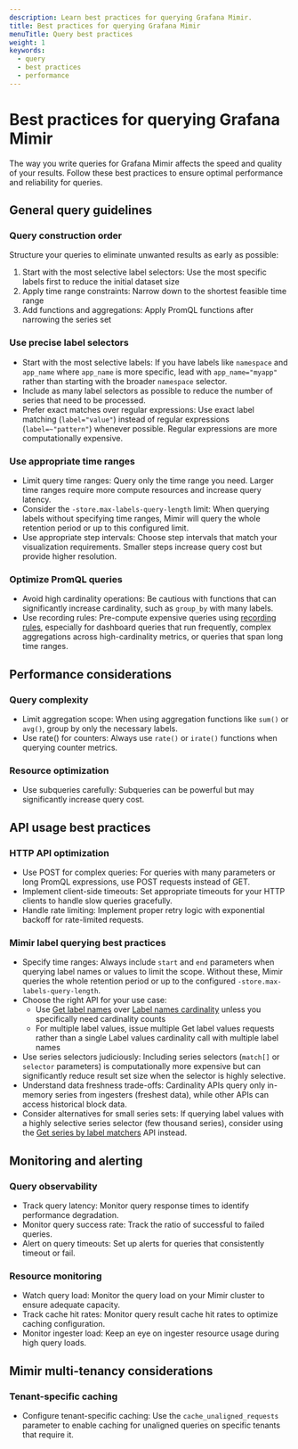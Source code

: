 ```yaml
---
description: Learn best practices for querying Grafana Mimir.
title: Best practices for querying Grafana Mimir
menuTitle: Query best practices
weight: 1
keywords:
  - query
  - best practices
  - performance
---
```


<!-- Note: This topic is mounted in the GEM documentation. Ensure that all updates are also applicable to GEM. -->

# Best practices for querying Grafana Mimir

The way you write queries for Grafana Mimir affects the speed and quality of your results. Follow these best practices to ensure optimal performance and reliability for queries.

## General query guidelines

### Query construction order

Structure your queries to eliminate unwanted results as early as possible:

1. Start with the most selective label selectors: Use the most specific labels first to reduce the initial dataset size
2. Apply time range constraints: Narrow down to the shortest feasible time range
3. Add functions and aggregations: Apply PromQL functions after narrowing the series set

### Use precise label selectors

- Start with the most selective labels: If you have labels like `namespace` and `app_name` where `app_name` is more specific, lead with `app_name="myapp"` rather than starting with the broader `namespace` selector.
- Include as many label selectors as possible to reduce the number of series that need to be processed.
- Prefer exact matches over regular expressions: Use exact label matching (`label="value"`) instead of regular expressions (`label=~"pattern"`) whenever possible. Regular expressions are more computationally expensive.

### Use appropriate time ranges

- Limit query time ranges: Query only the time range you need. Larger time ranges require more compute resources and increase query latency.
- Consider the `-store.max-labels-query-length` limit: When querying labels without specifying time ranges, Mimir will query the whole retention period or up to this configured limit.
- Use appropriate step intervals: Choose step intervals that match your visualization requirements. Smaller steps increase query cost but provide higher resolution.

### Optimize PromQL queries

- Avoid high cardinality operations: Be cautious with functions that can significantly increase cardinality, such as `group_by` with many labels.
- Use recording rules: Pre-compute expensive queries using [recording rules](../../manage/rule-evaluation/recording-rules/), especially for dashboard queries that run frequently, complex aggregations across high-cardinality metrics, or queries that span long time ranges.

## Performance considerations

### Query complexity

- Limit aggregation scope: When using aggregation functions like `sum()` or `avg()`, group by only the necessary labels.
- Use rate() for counters: Always use `rate()` or `irate()` functions when querying counter metrics.

### Resource optimization

- Use subqueries carefully: Subqueries can be powerful but may significantly increase query cost.

## API usage best practices

### HTTP API optimization

- Use POST for complex queries: For queries with many parameters or long PromQL expressions, use POST requests instead of GET.
- Implement client-side timeouts: Set appropriate timeouts for your HTTP clients to handle slow queries gracefully.
- Handle rate limiting: Implement proper retry logic with exponential backoff for rate-limited requests.

### Mimir label querying best practices

- Specify time ranges: Always include `start` and `end` parameters when querying label names or values to limit the scope. Without these, Mimir queries the whole retention period or up to the configured `-store.max-labels-query-length`.
- Choose the right API for your use case:
  - Use [Get label names](../../references/http-api/#get-label-names) over [Label names cardinality](../../references/http-api/#label-names-cardinality) unless you specifically need cardinality counts
  - For multiple label values, issue multiple Get label values requests rather than a single Label values cardinality call with multiple label names
- Use series selectors judiciously: Including series selectors (`match[]` or `selector` parameters) is computationally more expensive but can significantly reduce result set size when the selector is highly selective.
- Understand data freshness trade-offs: Cardinality APIs query only in-memory series from ingesters (freshest data), while other APIs can access historical block data.
- Consider alternatives for small series sets: If querying label values with a highly selective series selector (few thousand series), consider using the [Get series by label matchers](../../references/http-api/#get-series-by-label-matchers) API instead.

## Monitoring and alerting

### Query observability

- Track query latency: Monitor query response times to identify performance degradation.
- Monitor query success rate: Track the ratio of successful to failed queries.
- Alert on query timeouts: Set up alerts for queries that consistently timeout or fail.

### Resource monitoring

- Watch query load: Monitor the query load on your Mimir cluster to ensure adequate capacity.
- Track cache hit rates: Monitor query result cache hit rates to optimize caching configuration.
- Monitor ingester load: Keep an eye on ingester resource usage during high query loads.

## Mimir multi-tenancy considerations

### Tenant-specific caching

- Configure tenant-specific caching: Use the `cache_unaligned_requests` parameter to enable caching for unaligned queries on specific tenants that require it.

